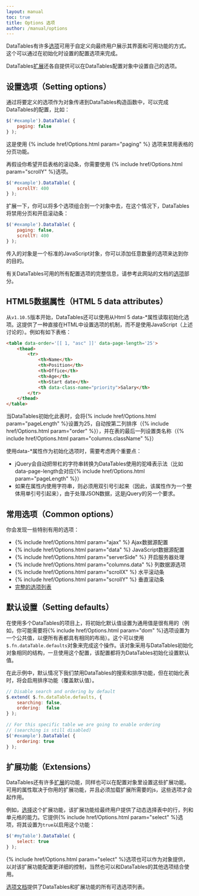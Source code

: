 ```yaml
---
layout: manual
toc: true
title: Options 选项
author: /manual/options
---
```


DataTables有许多[选项][options]可用于自定义向最终用户展示其界面和可用功能的方式。这个可以通过在初始化时设置的配置选项来完成。

DataTables[扩展][ext]还各自提供可以在DataTables配置对象中设置自己的选项。

## 设置选项（Setting options）

通过将要定义的选项作为对象传递到DataTables构造函数中，可以完成DataTables的配置，比如：

```javascript
$('#example').DataTable( {
    paging: false
} );
```
这是使用 {% include href/Options.html param="paging" %} 选项来禁用表格的分页功能。

再假设你希望开启表格的滚动条，你需要使用 {% include href/Options.html param="scrollY" %}选项。

```javascript
$('#example').DataTable( {
    scrollY: 400
} );
```

扩展一下，你可以将多个选项组合到一个对象中去，在这个情况下，DataTables将禁用分页和开启滚动条：

```javascript
$('#example').DataTable( {
    paging: false,
    scrollY: 400
} );
```

传入的对象是一个标准的JavaScript对象，你可以添加任意数量的选项来达到你的目的。

有关DataTables可用的所有配置选项的完整信息，请参考此网站的文档的[选项][options]部分。

## HTML5数据属性（HTML 5 data attributes）

从`v1.10.5`版本开始，DataTables还可以使用从Html 5 data-*属性读取初始化选项。这提供了一种直接在HTML中设置选项的机制，而不是使用JavaScript（上述讨论的）。例如有如下表格：

```html
<table data-order='[[ 1, "asc" ]]' data-page-length='25'>
    <thead>
        <tr>
            <th>Name</th>
            <th>Position</th>
            <th>Office</th>
            <th>Age</th>
            <th>Start date</th>
            <th data-class-name="priority">Salary</th>
        </tr>
    </thead>
</table>
```

当DataTables初始化此表时，会将{% include href/Options.html param="pageLength" %}设置为25，自动按第二列排序（{% include href/Options.html param="order" %}），并在表的最后一列设置类名称（{% include href/Options.html param="columns.className" %}）

使用data-*属性作为初始化选项时，需要考虑两个重要点：

- jQuery会自动把带杠的字符串转换为DataTables使用的驼峰表示法（比如data-page-length会对应{% include href/Options.html param="pageLength" %}）
- 如果在属性内使用字符串，则必须用双引号引起来（因此，该属性作为一个整体用单引号引起来），由于处理JSON数据，这是jQuery的另一个要求。

## 常用选项（Common options）

你会发现一些特别有用的选项：

- {% include href/Options.html param="ajax" %} Ajax数据源配置
- {% include href/Options.html param="data" %} JavaScript数据源配置
- {% include href/Options.html param="serverSide" %} 开启服务器处理
- {% include href/Options.html param="columns.data" %}  列数据源选项
- {% include href/Options.html param="scrollX" %}  水平滚动条
- {% include href/Options.html param="scrollY" %}  垂直滚动条
- [完整的选项列表][options]


## 默认设置（Setting defaults）

在使用多个DataTables的项目上，将初始化默认值设置为通用值是很有用的（例如，你可能需要将{% include href/Options.html param="dom" %}选项设置为一个公共值，以便所有表都具有相同的布局）。这个可以使用`$.fn.dataTable.defaults`对象来完成这个操作。该对象采用与DataTables初始化对象相同的结构，一旦使用这个配置，该配置都将为DataTables初始化设置默认值。

在此示例中，默认情况下我们禁用DataTables的搜索和排序功能，但在初始化表时，将会启用排序功能（覆盖默认值）。

```javascript
// Disable search and ordering by default
$.extend( $.fn.dataTable.defaults, {
    searching: false,
    ordering:  false
} );
 
// For this specific table we are going to enable ordering
// (searching is still disabled)
$('#example').DataTable( {
    ordering: true
} );
```

## 扩展功能（Extensions）

DataTables还有许多[扩展][ext]的功能，同样也可以在配置对象里设置这些扩展功能。可用的属性取决于你用的扩展功能，并且必须加载扩展所需要的js，这些选项才会起作用。

例如，[选择][select]这个扩展功能，该扩展功能给最终用户提供了动态选择表中的行，列和单元格的能力。它提供{% include href/Options.html param="select" %}选项，将其设置为`true`以启用这个功能：

```javascript
$('#myTable').DataTable( {
    select: true
} );
```
{% include href/Options.html param="select" %}选项也可以作为对象提供，以对该扩展功能配置更详细的控制，当然也可以和DataTables的其他选项结合使用。

[选项文档][options]提供了DataTables和扩展功能的所有可选选项列表。


[options]: {{site.baseurl}}/reference/option
[ext]: https://datatables.net/extensions
[select]: https://datatables.net/extensions/select
